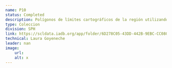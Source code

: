 ```yaml
---
name: P10
status: Completed
description: Polígonos de límites cartográficos de la región utilizando los datos de OCHA-ROLAC. 
type: Coleccion
division: SPH
link: https://scldata.iadb.org/app/folder/6D278C05-43DD-442B-9EBC-CC080B4044A5
technical: Laura Goyeneche
leader: nan
image: 
    url: 
    alt: x
---
```

    